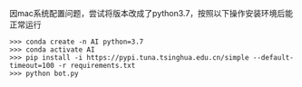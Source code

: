因mac系统配置问题，尝试将版本改成了python3.7，按照以下操作安装环境后能正常运行
    
    >>> conda create -n AI python=3.7
    >>> conda activate AI
    >>> pip install -i https://pypi.tuna.tsinghua.edu.cn/simple --default-timeout=100 -r requirements.txt
    >>> python bot.py